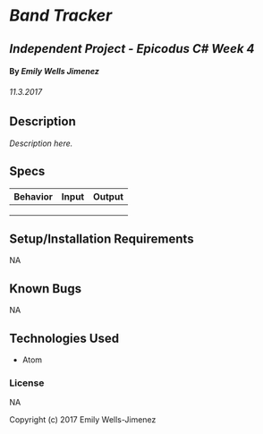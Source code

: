 
# _Band Tracker_

## _Independent Project - Epicodus C# Week 4_

#### By _Emily Wells Jimenez_

###### _11.3.2017_

## Description

_Description here._



## Specs

| Behavior  |  Input | Output  |
|---|---|---|
|   |   |   |
|   |   |   |
|   |   |   |


## Setup/Installation Requirements

NA

## Known Bugs

NA

## Technologies Used

* Atom

### License

NA

Copyright (c) 2017 Emily Wells-Jimenez
